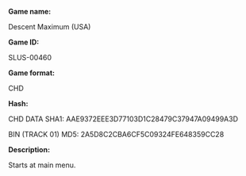**Game name:**

Descent Maximum (USA)

**Game ID:**

SLUS-00460

**Game format:**

CHD

**Hash:**

CHD DATA SHA1: AAE9372EEE3D77103D1C28479C37947A09499A3D

BIN (TRACK 01) MD5: 2A5D8C2CBA6CF5C09324FE648359CC28

**Description:**

Starts at main menu.